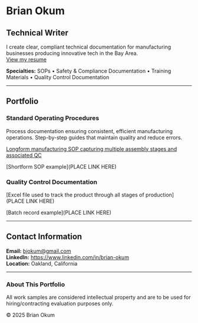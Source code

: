 # Brian Okum
## Technical Writer

I create clear, compliant technical documentation for manufacturing businesses producing innovative tech in the Bay Area.  
[View my resume](https://brianokum.github.io/resume.pdf)

**Specialties:** SOPs • Safety & Compliance Documentation • Training Materials • Quality Control Documentation

---

## Portfolio

### Standard Operating Procedures
Process documentation ensuring consistent, efficient manufacturing operations. Step-by-step guides that maintain quality and reduce errors.

[Longform manufacturing SOP capturing multiple assembly stages and associated QC](https://brianokum.github.io/SOP-longform.pdf)

[Shortform SOP example](PLACE LINK HERE)

### Quality Control Documentation

[Excel file used to track the product through all stages of production](PLACE LINK HERE)

[Batch record example](PLACE LINK HERE)

---

## Contact Information

**Email:** bjokum@gmail.com  
**LinkedIn:** https://www.linkedin.com/in/brian-okum  
**Location:** Oakland, California

---

### About This Portfolio

All work samples are considered intellectual property and are to be used for hiring/contracting evaluation purposes only.

© 2025 Brian Okum
